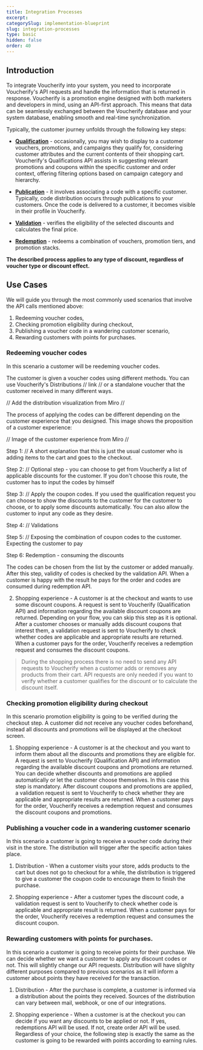 ```yaml
---
title: Integration Processes
excerpt: 
categorySlug: implementation-blueprint
slug: integration-processes
type: basic
hidden: false
order: 40
---
```


## Introduction

To integrate Voucherify into your system, you need to incorporate Voucherify's API requests and handle the information that is returned in response. Voucherify is a promotion engine designed with both marketers and developers in mind, using an API-first approach. This means that data can be seamlessly exchanged between the Voucherify database and your system database, enabling smooth and real-time synchronization.

Typically, the customer journey unfolds through the following key steps:

- **[Qualification](ref:check-eligibility)** - occasionally, you may wish to display to a customer vouchers, promotions, and campaigns they qualify for, considering customer attributes and the current contents of their shopping cart. Voucherify's Qualifications API assists in suggesting relevant promotions and coupons within the specific customer and order context, offering filtering options based on campaign category and hierarchy.

- **[Publication](ref:create-publication)** - it involves associating a code with a specific customer. Typically, code distribution occurs through publications to your customers. Once the code is delivered to a customer, it becomes visible in their profile in Voucherify.

- **[Validation](ref:validate-stacked-discounts)** - verifies the eligibility of the selected discounts and calculates the final price.

- **[Redemption](ref:redeem-stacked-discounts)** - redeems a combination of vouchers, promotion tiers, and promotion stacks.

**The described process applies to any type of discount, regardless of voucher type or discount effect.**

## Use Cases

We will guide you through the most commonly used scenarios that involve the API calls mentioned above:

1. Redeeming voucher codes,
2. Checking promotion eligibility during checkout,
3. Publishing a voucher code in a wandering customer scenario,
4. Rewarding customers with points for purchases.

### Redeeming voucher codes

In this scenario a customer will be reedeming voucher codes.

The customer is given a voucher codes using different methods. You can use Voucherify's Distributions // link // or a standalone voucher that the customer received in many different ways.

// Add the distribution visualization from Miro //

The process of applying the codes can be different depending on the customer experience that you designed. This image shows the proposition of a customer experience:

// Image of the customer experience from Miro //

Step 1: // A short explanation that this is just the usual customer who is adding items to the cart and goes to the checkout.

Step 2: // Optional step - you can choose to get from Voucherify a list of applicable discounts for the customer. If you don't choose this route, the customer has to input the codes by himself

Step 3: // Apply the coupon codes. If you used the qualification request you can choose to show the discounts to the customer for the customer to choose, or to apply some discounts automatically. You can also allow the customer to input any code as they desire.

Step 4: // Validations

Step 5: // Exposing the combination of coupon codes to the customer. Expecting the customer to pay

Step 6: Redemption - consuming the discounts

The codes can be chosen from the list by the customer or added manually. After this step, validity of codes is checked by the validation API. When a customer is happy with the result he pays for the order and codes are consumed during redemption API.

2. Shopping experience - A customer is at the checkout and wants to use some discount coupons. A request is sent to Voucherify (Qualification API) and information regarding the available discount coupons are returned. Depending on your flow, you can skip this step as it is optional. After a customer chooses or manually adds discount coupons that interest them, a validation request is sent to Voucherify to check whether codes are applicable and appropriate results are returned. When a customer pays for the order, Voucherify receives a redemption request and consumes the discount coupons.

>During the shopping process there is no need to send any API requests to Voucherify when a customer adds or removes any products from their cart. API requests are only needed if you want to verify whether a customer qualifies for the discount or to calculate the discount itself.

### Checking promotion eligibility during checkout

In this scenario promotion eligibility is going to be verified during the checkout step. A customer did not receive any voucher codes beforehand, instead all discounts and promotions will be displayed at the checkout screen. 

1. Shopping experience - A customer is at the checkout and you want to inform them about all the discounts and promotions they are eligible for. A request is sent to Voucherify (Qualification API) and information regarding the available discount coupons and promotions are returned. You can decide whether discounts and promotions are applied automatically or let the customer choose themselves. In this case this step is mandatory. After discount coupons and promotions are applied, a validation request is sent to Voucherify to check whether they are applicable and appropriate results are returned. When a customer pays for the order, Voucherify receives a redemption request and consumes the discount coupons and promotions.

### Publishing a voucher code in a wandering customer scenario

In this scenario a customer is going to receive a voucher code during their visit in the store. The distribution will trigger after the specific action takes place.

1. Distribution - When a customer visits your store, adds products to the cart but does not go to checkout for a while, the distribution is triggered to give a customer the coupon code to encourage them to finish the purchase.

2. Shopping experience - After a customer types the discount code, a validation request is sent to Voucherify to check whether code is applicable and appropriate result is returned. When a customer pays for the order, Voucherify receives a redemption request and consumes the discount coupon.

### Rewarding customers with points for purchases.

In this scenario a customer is going to receive points for their purchase. We can decide whether we want a customer to apply any discount codes or not. This will slightly change our API requests. Distribution will have slighlty different purposes compared to previous scenarios as it will inform a customer about points they have received for the transaction.

1. Distribution - After the purchase is complete, a customer is informed via a distribution about the points they received. Sources of the distribution can vary between mail, webhook, or one of our integrations.

2. Shopping experience - When a customer is at the checkout you can decide if you want any discounts to be applied or not. If yes, redemptions API will be used. If not, create order API will be used. Regardless of your choice, the following step is exactly the same as the customer is going to be rewarded with points according to earning rules. 
